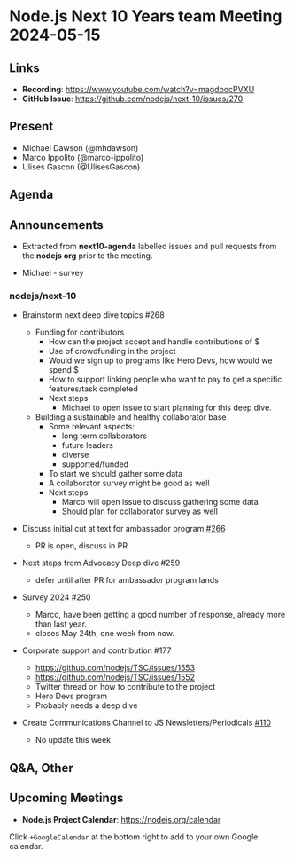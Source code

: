 # Node.js  Next 10 Years team Meeting 2024-05-15

## Links

* **Recording**:  <https://www.youtube.com/watch?v=magdbocPVXU>
* **GitHub Issue**: <https://github.com/nodejs/next-10/issues/270>

## Present

* Michael Dawson (@mhdawson)
* Marco Ippolito (@marco-ippolito)
* Ulises Gascon (@UlisesGascon)

## Agenda

## Announcements

* Extracted from **next10-agenda** labelled issues and pull requests from the **nodejs org** prior to the meeting.

* Michael - survey

### nodejs/next-10

* Brainstorm next deep dive topics #268
  * Funding for contributors
    * How can the project accept and handle contributions of $
    * Use of crowdfunding in the project
    * Would we sign up to programs like Hero Devs, how would we spend $
    * How to support linking people who want to pay to get a specific features/task completed
    * Next steps
      * Michael to open issue to start planning for this deep dive.
  * Building a sustainable and healthy collaborator base
    * Some relevant aspects:
      * long term collaborators
      * future leaders
      * diverse
      * supported/funded
    * To start we should gather some data
    * A collaborator survey might be good as well
    * Next steps
      * Marco will open issue to discuss gathering some data
      * Should plan for collaborator survey as well

* Discuss initial cut at text for ambassador program [#266](https://github.com/nodejs/next-10/issues/266)
  * PR is open, discuss in PR

* Next steps from Advocacy Deep dive #259
  * defer until after PR for ambassador program lands

* Survey 2024 #250
  * Marco, have been getting a good number of response, already more than last year.
  * closes May 24th, one week from now.

* Corporate support and contribution #177
  * <https://github.com/nodejs/TSC/issues/1553>
  * <https://github.com/nodejs/TSC/issues/1552>
  * Twitter thread on how to contribute to the project
  * Hero Devs program
  * Probably needs a deep dive

* Create Communications Channel to JS Newsletters/Periodicals [#110](https://github.com/nodejs/next-10/issues/110)
  * No update this week

## Q&A, Other

## Upcoming Meetings

* **Node.js Project Calendar**: <https://nodejs.org/calendar>

Click `+GoogleCalendar` at the bottom right to add to your own Google calendar.
